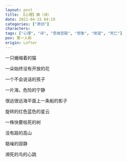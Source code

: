 ```yaml
---
layout: post
title: 【心理】画（诗）
date: 2021-04-15 04:19
categories: ["原创"]
characters: 
tags: ["心理", "诗", "思维宫殿", "想象", "绝望", "死亡"]
pov: 第一人称
origin: Lofter
---
```


一只蜷缩着的猫

一朵始终没有开放的花

一个不会说话的孩子

一片海，危险的宁静

很远很远海平面上一条船的影子

旋转的红色蓝色的星云

一株快要枯死的树

没有路的高山

聒噪的寂静

濒死的鸟的心跳